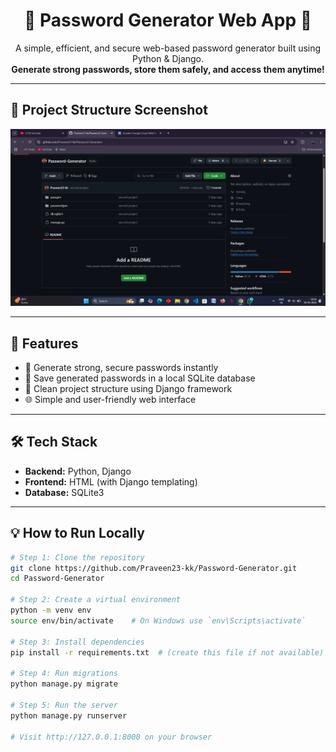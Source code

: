<h1 align="center">🔐 Password Generator Web App 🔐</h1>

<p align="center">
    A simple, efficient, and secure web-based password generator built using Python & Django.
    <br>
    <strong>Generate strong passwords, store them safely, and access them anytime!</strong>
</p>

---

## 📂 Project Structure Screenshot

![Project Directory](./d8948e71-38a1-4146-9347-fb0f693e690b.png)

---

## 🚀 Features

- 🔑 Generate strong, secure passwords instantly
- 💾 Save generated passwords in a local SQLite database
- 📁 Clean project structure using Django framework
- 🌐 Simple and user-friendly web interface

---

## 🛠️ Tech Stack

- **Backend:** Python, Django
- **Frontend:** HTML (with Django templating)
- **Database:** SQLite3

---

## 💡 How to Run Locally

```bash
# Step 1: Clone the repository
git clone https://github.com/Praveen23-kk/Password-Generator.git
cd Password-Generator

# Step 2: Create a virtual environment
python -m venv env
source env/bin/activate    # On Windows use `env\Scripts\activate`

# Step 3: Install dependencies
pip install -r requirements.txt  # (create this file if not available)

# Step 4: Run migrations
python manage.py migrate

# Step 5: Run the server
python manage.py runserver

# Visit http://127.0.0.1:8000 on your browser
